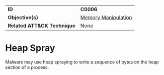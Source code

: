 |||
|---|---|
|**ID**|**C0006**|
|**Objective(s)**|[Memory Manipulation](https://github.com/MBCProject/mbc-markdown/tree/master/micro-behaviors/memory-manipulation)|
|**Related ATT&CK Technique**|None|


Heap Spray
==========
Malware may use heap spraying to write a sequence of bytes on the heap section of a process.

